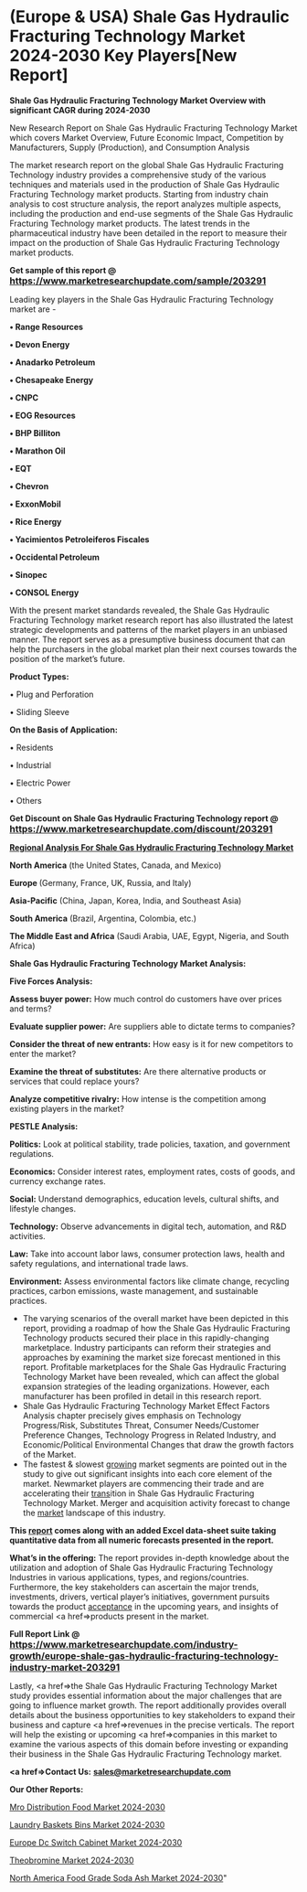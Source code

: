 # (Europe & USA) Shale Gas Hydraulic Fracturing Technology Market 2024-2030 Key Players[New Report]

<strong>Shale Gas Hydraulic Fracturing Technology Market Overview with significant CAGR during 2024-2030</strong>

New Research Report on Shale Gas Hydraulic Fracturing Technology Market which covers Market Overview, Future Economic Impact, Competition by Manufacturers, Supply (Production), and Consumption Analysis

The market research report on the global Shale Gas Hydraulic Fracturing Technology industry provides a comprehensive study of the various techniques and materials used in the production of Shale Gas Hydraulic Fracturing Technology market products. Starting from industry chain analysis to cost structure analysis, the report analyzes multiple aspects, including the production and end-use segments of the Shale Gas Hydraulic Fracturing Technology market products. The latest trends in the pharmaceutical industry have been detailed in the report to measure their impact on the production of Shale Gas Hydraulic Fracturing Technology market products.

<strong>Get sample of this report @ <a href=https://www.marketresearchupdate.com/sample/203291><font size=3 color=#0000ff>https://www.marketresearchupdate.com/sample/203291</font></a></strong>

Leading key players in the Shale Gas Hydraulic Fracturing Technology market are -

<strong>• Range Resources

• Devon Energy

• Anadarko Petroleum

• Chesapeake Energy

• CNPC

• EOG Resources

• BHP Billiton

• Marathon Oil

• EQT

• Chevron

• ExxonMobil

• Rice Energy

• Yacimientos Petroleiferos Fiscales

• Occidental Petroleum

• Sinopec

• CONSOL Energy</strong>

With the present market standards revealed, the Shale Gas Hydraulic Fracturing Technology market research report has also illustrated the latest strategic developments and patterns of the market players in an unbiased manner. The report serves as a presumptive business document that can help the purchasers in the global market plan their next courses towards the position of the market’s future.

<strong>Product Types:</strong>

• Plug and Perforation

• Sliding Sleeve

<strong>On the Basis of Application:</strong>

• Residents

• Industrial

• Electric Power

• Others

<strong>Get Discount on Shale Gas Hydraulic Fracturing Technology report @ <a href=https://www.marketresearchupdate.com/discount/203291><font size=3 color=#0000ff>https://www.marketresearchupdate.com/discount/203291</font></a></strong>

<strong><u><b>Regional Analysis For Shale Gas Hydraulic Fracturing Technology Market</b></u></strong>

<strong><b>North America</b></strong> (the United States, Canada, and Mexico)

<strong><b>Europe </b></strong>(Germany, France, UK, Russia, and Italy)

<strong><b>Asia-Pacific</b></strong> (China, Japan, Korea, India, and Southeast Asia)

<strong><b>South America</b></strong> (Brazil, Argentina, Colombia, etc.)

<strong><b>The Middle East and Africa</b></strong> (Saudi Arabia, UAE, Egypt, Nigeria, and South Africa)

<strong>Shale Gas Hydraulic Fracturing Technology Market Analysis:</strong>

<strong>Five Forces Analysis:</strong>

<strong>Assess buyer power:</strong> How much control do customers have over prices and terms?

<strong>Evaluate supplier power:</strong> Are suppliers able to dictate terms to companies?

<strong>Consider the threat of new entrants:</strong> How easy is it for new competitors to enter the market?

<strong>Examine the threat of substitutes:</strong> Are there alternative products or services that could replace yours?

<strong>Analyze competitive rivalry:</strong> How intense is the competition among existing players in the market?

<strong>PESTLE Analysis:</strong>

<strong>Politics:</strong> Look at political stability, trade policies, taxation, and government regulations.

<strong>Economics:</strong> Consider interest rates, employment rates, costs of goods, and currency exchange rates.

<strong>Social:</strong> Understand demographics, education levels, cultural shifts, and lifestyle changes.

<strong>Technology:</strong> Observe advancements in digital tech, automation, and R&D activities.

<strong>Law:</strong> Take into account labor laws, consumer protection laws, health and safety regulations, and international trade laws.

<strong>Environment:</strong> Assess environmental factors like climate change, recycling practices, carbon emissions, waste management, and sustainable practices.

<ul>
  <li>The varying scenarios of the overall market have been depicted in this report, providing a roadmap of how the Shale Gas Hydraulic Fracturing Technology products secured their place in this rapidly-changing marketplace. Industry participants can reform their strategies and approaches by examining the market size forecast mentioned in this report. Profitable marketplaces for the Shale Gas Hydraulic Fracturing Technology Market have been revealed, which can affect the global expansion strategies of the leading organizations. However, each manufacturer has been profiled in detail in this research report.</li>
  <li>Shale Gas Hydraulic Fracturing Technology Market Effect Factors Analysis chapter precisely gives emphasis on Technology Progress/Risk, Substitutes Threat, Consumer Needs/Customer Preference Changes, Technology Progress in Related Industry, and Economic/Political Environmental Changes that draw the growth factors of the Market.</li>
  <li>The fastest &amp; slowest <a href=ASDF991299>growing</a> market segments are pointed out in the study to give out significant insights into each core element of the market. Newmarket players are commencing their trade and are accelerating their <a href=>trans</a>ition in Shale Gas Hydraulic Fracturing Technology Market. Merger and acquisition activity forecast to change the <a href=>market</a> landscape of this industry.</li>
</ul>
<strong>This <a href=>report</a> comes along with an added Excel data-sheet suite taking quantitative data from all numeric forecasts presented in the report.</strong>

<strong>What’s in the offering:</strong> The report provides in-depth knowledge about the utilization and adoption of Shale Gas Hydraulic Fracturing Technology Industries in various applications, types, and regions/countries. Furthermore, the key stakeholders can ascertain the major trends, investments, drivers, vertical player’s initiatives, government pursuits towards the product <a href=ASDF881288>acceptance</a> in the upcoming years, and insights of commercial <a href=>products</a> present in the market.

<strong>Full Report Link @ <a href=https://www.marketresearchupdate.com/industry-growth/europe-shale-gas-hydraulic-fracturing-technology-industry-market-203291><font size=3 color=#0000ff>https://www.marketresearchupdate.com/industry-growth/europe-shale-gas-hydraulic-fracturing-technology-industry-market-203291</font></a></strong>

Lastly, <a href=>the</a> Shale Gas Hydraulic Fracturing Technology Market study provides essential information about the major challenges that are going to influence market growth. The report additionally provides overall details about the business opportunities to key stakeholders to expand their business and capture <a href=>revenues</a> in the precise verticals. The report will help the existing or upcoming <a href=>companies</a> in this market to examine the various aspects of this domain before investing or expanding their business in the Shale Gas Hydraulic Fracturing Technology market.

<strong><a href=><strong>Contact Us:</strong></a></strong>
<strong>sales@marketresearchupdate.com</strong>

<strong>Our Other Reports:</strong>

<a href=https://www.linkedin.com/pulse/mro-distribution-food-market-size-set-grow-remarkable>Mro Distribution Food Market 2024-2030</a>

<a href=https://www.linkedin.com/pulse/laundry-baskets-bins-market-analysis-segment>Laundry Baskets Bins Market 2024-2030</a>

<a href=https://www.linkedin.com/pulse/europe-dc-switch-cabinet-market-size-production>Europe Dc Switch Cabinet Market 2024-2030</a>

<a href=https://www.linkedin.com/pulse/theobromine-market-development-strategy-pre-post-covid-19-myx4f/>Theobromine Market 2024-2030</a>

<a href=https://www.linkedin.com/pulse/north-america-food-grade-soda-ash-market-fyy8f/>North America Food Grade Soda Ash Market 2024-2030</a>"

